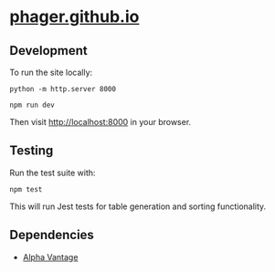 # [phager.github.io](https://phager.github.io)

## Development

To run the site locally:

```
python -m http.server 8000
```

```
npm run dev
```

Then visit [http://localhost:8000](http://localhost:8000) in your browser.

## Testing

Run the test suite with:

```
npm test
```

This will run Jest tests for table generation and sorting functionality.

## Dependencies

- [Alpha Vantage](https://www.alphavantage.co/documentation/#fx)
